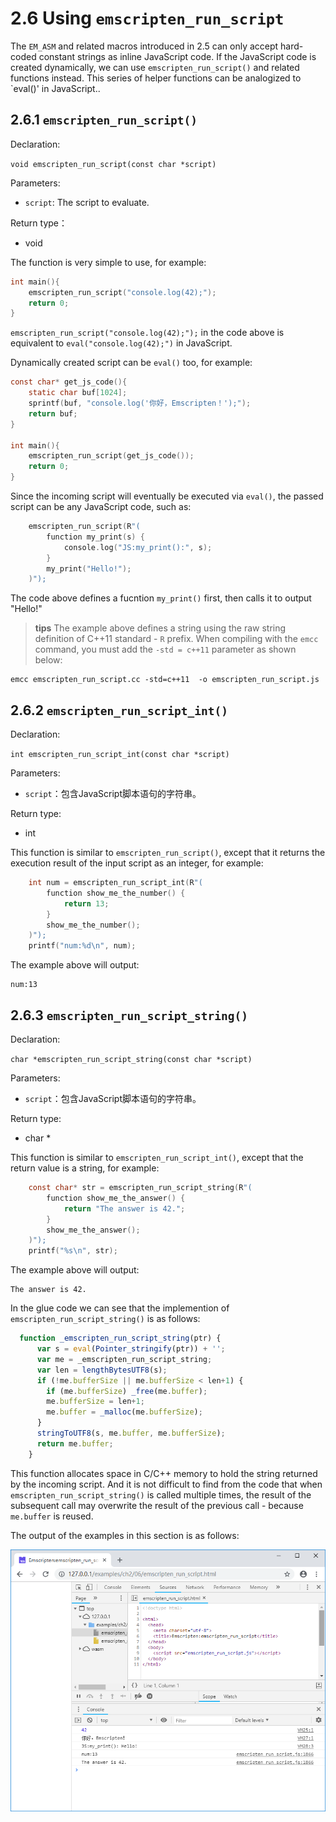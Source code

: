 # 2.6 Using `emscripten_run_script`

The `EM_ASM` and related macros introduced in 2.5 can only accept hard-coded constant strings as inline JavaScript code. If the JavaScript code is created dynamically, we can use `emscripten_run_script()` and related functions instead. This series of helper functions can be analogized to `eval()' in JavaScript..

## 2.6.1 `emscripten_run_script()`

Declaration:

`void emscripten_run_script(const char *script)`

Parameters:

- `script`: The script to evaluate.

Return type：

- void

The function is very simple to use, for example:

```c
int main(){
	emscripten_run_script("console.log(42);");
	return 0;
}
```

`emscripten_run_script("console.log(42);");` in the code above is equivalent to `eval("console.log(42);")` in JavaScript.

Dynamically created script can be `eval()` too, for example:

```c
const char* get_js_code(){
	static char buf[1024];
	sprintf(buf, "console.log('你好，Emscripten！');");
	return buf;
}

int main(){
	emscripten_run_script(get_js_code());
	return 0;
}
```

Since the incoming script will eventually be executed via `eval()`, the passed script can be any JavaScript code, such as:

```c
	emscripten_run_script(R"(
		function my_print(s) {
			console.log("JS:my_print():", s);
		}
		my_print("Hello!");
	)");
```

The code above defines a fucntion `my_print()` first, then calls it to output "Hello!"

> **tips** The example above defines a string using the raw string definition of C++11 standard - `R` prefix. When compiling with the `emcc` command, you must add the `-std = c++11` parameter as shown below:

```
emcc emscripten_run_script.cc -std=c++11  -o emscripten_run_script.js
```

## 2.6.2 `emscripten_run_script_int()`

Declaration:

`int emscripten_run_script_int(const char *script)`

Parameters:

- `script`：包含JavaScript脚本语句的字符串。

Return type:

- int

This function is similar to `emscripten_run_script()`, except that it returns the execution result of the input script as an integer, for example:

```c
	int num = emscripten_run_script_int(R"(
		function show_me_the_number() {
			return 13;
		}
		show_me_the_number();
	)");
	printf("num:%d\n", num);
```

The example above will output:

```
num:13
```

## 2.6.3 `emscripten_run_script_string()`

Declaration:

`char *emscripten_run_script_string(const char *script)`

Parameters:

- `script`：包含JavaScript脚本语句的字符串。

Return type:
- char *

This function is similar to `emscripten_run_script_int()`, except that the return value is a string, for example:

```c
	const char* str = emscripten_run_script_string(R"(
		function show_me_the_answer() {
			return "The answer is 42.";
		}
		show_me_the_answer();
	)");
	printf("%s\n", str);
```

The example above will output:

```
The answer is 42.
```

In the glue code we can see that the implemention of `emscripten_run_script_string()` is as follows:

```js
  function _emscripten_run_script_string(ptr) {
      var s = eval(Pointer_stringify(ptr)) + '';
      var me = _emscripten_run_script_string;
      var len = lengthBytesUTF8(s);
      if (!me.bufferSize || me.bufferSize < len+1) {
        if (me.bufferSize) _free(me.buffer);
        me.bufferSize = len+1;
        me.buffer = _malloc(me.bufferSize);
      }
      stringToUTF8(s, me.buffer, me.bufferSize);
      return me.buffer;
    }
```

This function allocates space in C/C++ memory to hold the string returned by the incoming script. And it is not difficult to find from the code that when `emscripten_run_script_string()` is called multiple times, the result of the subsequent call may overwrite the result of the previous call - because `me.buffer` is reused.

The output of the examples in this section is as follows:

![](images/06-run-script.png)